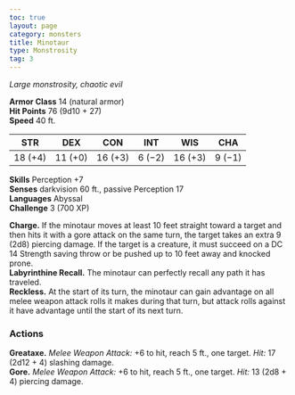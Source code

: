 ```yaml
---
toc: true
layout: page
category: monsters
title: Minotaur
type: Monstrosity
tag: 3
---
```

_Large monstrosity, chaotic evil_

**Armor Class** 14 (natural armor)    
**Hit Points** 76 (9d10 + 27)    
**Speed** 40 ft. 

| STR     | DEX     | CON     | INT     | WIS     | CHA     |
|---------|---------|---------|---------|---------|---------|
| 18 (+4) | 11 (+0) | 16 (+3) | 6 (−2)  | 16 (+3) | 9 (−1)  |

**Skills** Perception +7    
**Senses** darkvision 60 ft., passive Perception 17    
**Languages** Abyssal    
**Challenge** 3 (700 XP) 

**Charge.** If the minotaur moves at least 10 feet straight toward a target and then hits it with a gore attack on the same turn, the target takes an extra 9 (2d8) piercing damage. If the target is a creature, it must succeed on a DC 14 Strength saving throw or be pushed up to 10 feet away and knocked prone.    
**Labyrinthine Recall.** The minotaur can perfectly recall any path it has traveled.    
**Reckless.** At the start of its turn, the minotaur can gain advantage on all melee weapon attack rolls it makes during that turn, but attack rolls against it have advantage until the start of its next turn. 

### Actions 
**Greataxe.** _Melee Weapon Attack:_ +6 to hit, reach 5 ft., one target. _Hit:_ 17 (2d12 + 4) slashing damage.    
**Gore.** _Melee Weapon Attack:_ +6 to hit, reach 5 ft., one target. _Hit:_ 13 (2d8 + 4) piercing damage.